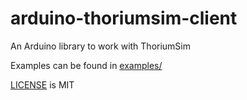 # arduino-thoriumsim-client
An Arduino library to work with ThoriumSim

Examples can be found in [examples/](examples/)

 [LICENSE](/LICENSE) is MIT
